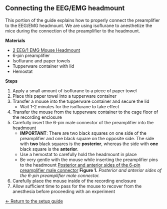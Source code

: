 ## Connecting the EEG/EMG headmount

This portion of the guide explains how to properly connect the preamplifier to
the EEG/EMG headmount. We are using isoflurane to anesthetize the mice during the
connection of the preamplifier to the headmount.

**Materials**
- [2 EEG/1 EMG Mouse Headmount](https://store.pinnaclet.com/products/8201-2-eeg-1-emg-mouse-headmount?variant=12390701727847)
- 6-pin preamplifier
- Isoflurane and paper towels
- Tupperware container with lid
- Hemostat

**Steps**
1. Apply a small amount of isoflurane to a piece of paper towel
2. Place this paper towel into a tupperware container
3. Transfer a mouse into the tupperware container and secure the lid
    * Wait 1-2 minutes for the isoflurane to take effect
4. Transfer the mouse from the tupperware container to the cage floor of the recording enclosure
5. Carefully insert the 6-pin male connector of the preamplifier into the
   headmount
    * **IMPORTANT**: There are two black squares on one side of the preamplifier and one black
      square on the opposite side. The side with **two** black squares is the
      **posterior**, whereas the side with **one** black square is the **anterior**.
    * Use a hemostat to carefully hold the headmount in place
    * Be very gentle with the mouse while inserting the preamplifier pins to the headmount
    [Posterior and anterior sides of the 6-pin preamplifier male connector](https://raw.githubusercontent.com/GergelyTuri/chronicSleepRecordings/master/images/preamplifier-male.png)
    **Figure 1.** _Posterior and anterior sides of the 6-pin preamplifier male connector._
6. Carefully place the mouse inside of the recording enclosure
7. Allow sufficient time to pass for the mouse to recover from the anesthesia
   before proceeding with an experiment

[← Return to the setup guide](../readme.md#setup-guide)